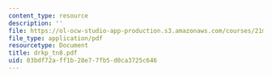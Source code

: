 ```yaml
---
content_type: resource
description: ''
file: https://ol-ocw-studio-app-production.s3.amazonaws.com/courses/21m-735-technical-design-scenery-mechanisms-and-special-effects-spring-2004/03bdf72aff1b28e77fb5d0ca3725c646_drkp_tn8.pdf
file_type: application/pdf
resourcetype: Document
title: drkp_tn8.pdf
uid: 03bdf72a-ff1b-28e7-7fb5-d0ca3725c646
---
```

